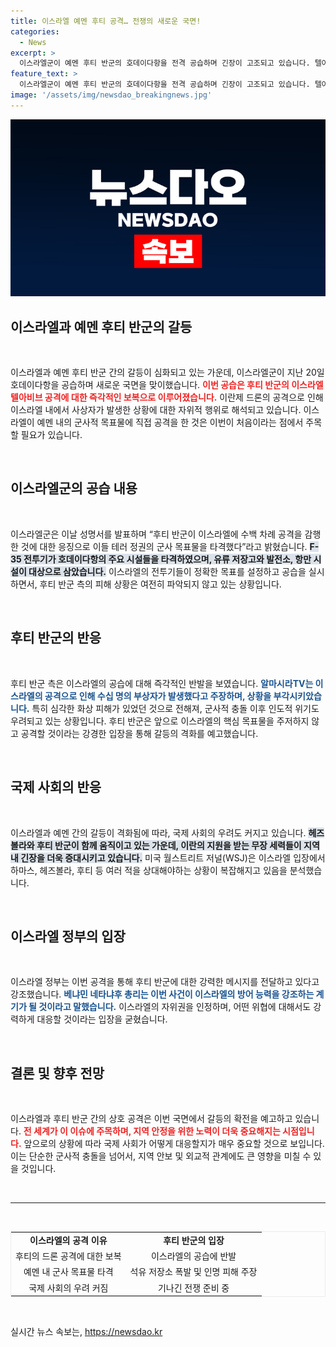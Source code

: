 ```yaml
---
title: 이스라엘 예멘 후티 공격… 전쟁의 새로운 국면!
categories:
  - News
excerpt: >
  이스라엘군이 예멘 후티 반군의 호데이다항을 전격 공습하며 긴장이 고조되고 있습니다. 텔아비브 공격에 대한 보복으로 실시된 이번 작전은 이스라엘과 후티 간의 첫 직접 공습으로, 국제사회의 우려를 낳고 있습니다. 이스라엘의 반격이 지역 긴장을 더욱 심화시킬 가능성이 높아지는 가운데, 두 세력 간의 갈등은 새로운 국면을 맞이하고 있습니다.
feature_text: >
  이스라엘군이 예멘 후티 반군의 호데이다항을 전격 공습하며 긴장이 고조되고 있습니다. 텔아비브 공격에 대한 보복으로 실시된 이번 작전은 이스라엘과 후티 간의 첫 직접 공습으로, 국제사회의 우려를 낳고 있습니다. 이스라엘의 반격이 지역 긴장을 더욱 심화시킬 가능성이 높아지는 가운데, 두 세력 간의 갈등은 새로운 국면을 맞이하고 있습니다.
image: '/assets/img/newsdao_breakingnews.jpg'
---
```


<p><img src="/assets/img/newsdao_breakingnews.jpg" alt="implanttips 속보" /></p>

<h2 data-ke-size="size26">이스라엘과 예멘 후티 반군의 갈등</h2>

<p data-ke-size="size16">&nbsp;</p>

<p>이스라엘과 예멘 후티 반군 간의 갈등이 심화되고 있는 가운데, 이스라엘군이 지난 20일 호데이다항을 공습하며 새로운 국면을 맞이했습니다. <b><span style="color: #ee2323;">이번 공습은 후티 반군의 이스라엘 텔아비브 공격에 대한 즉각적인 보복으로 이루어졌습니다.</span></b> 이란제 드론의 공격으로 인해 이스라엘 내에서 사상자가 발생한 상황에 대한 자위적 행위로 해석되고 있습니다. 이스라엘이 예멘 내의 군사적 목표물에 직접 공격을 한 것은 이번이 처음이라는 점에서 주목할 필요가 있습니다.</p>

<p data-ke-size="size16">&nbsp;</p>

<h2 data-ke-size="size26">이스라엘군의 공습 내용</h2>

<p data-ke-size="size16">&nbsp;</p>

<p>이스라엘군은 이날 성명서를 발표하며 “후티 반군이 이스라엘에 수백 차례 공격을 감행한 것에 대한 응징으로 이들 테러 정권의 군사 목표물을 타격했다”라고 밝혔습니다. <b><span style="background-color: #21538527;">F-35 전투기가 호데이다항의 주요 시설들을 타격하였으며, 유류 저장고와 발전소, 항만 시설이 대상으로 삼았습니다.</span></b> 이스라엘의 전투기들이 정확한 목표를 설정하고 공습을 실시하면서, 후티 반군 측의 피해 상황은 여전히 파악되지 않고 있는 상황입니다.</p>

<p data-ke-size="size16">&nbsp;</p>

<h2 data-ke-size="size26">후티 반군의 반응</h2>

<p data-ke-size="size16">&nbsp;</p>

<p>후티 반군 측은 이스라엘의 공습에 대해 즉각적인 반발을 보였습니다. <b><span style="color: #1a5490;">알마시라TV는 이스라엘의 공격으로 인해 수십 명의 부상자가 발생했다고 주장하며, 상황을 부각시키았습니다.</span></b> 특히 심각한 화상 피해가 있었던 것으로 전해져, 군사적 충돌 이후 인도적 위기도 우려되고 있는 상황입니다. 후티 반군은 앞으로 이스라엘의 핵심 목표물을 주저하지 않고 공격할 것이라는 강경한 입장을 통해 갈등의 격화를 예고했습니다.</p>

<p data-ke-size="size16">&nbsp;</p>

<h2 data-ke-size="size26">국제 사회의 반응</h2>

<p data-ke-size="size16">&nbsp;</p>

<p>이스라엘과 예멘 간의 갈등이 격화됨에 따라, 국제 사회의 우려도 커지고 있습니다. <b><span style="background-color: #21538527;">헤즈볼라와 후티 반군이 함께 움직이고 있는 가운데, 이란의 지원을 받는 무장 세력들이 지역 내 긴장을 더욱 증대시키고 있습니다.</span></b> 미국 월스트리트 저널(WSJ)은 이스라엘 입장에서 하마스, 헤즈볼라, 후티 등 여러 적을 상대해야하는 상황이 복잡해지고 있음을 분석했습니다.</p>

<p data-ke-size="size16">&nbsp;</p>

<h2 data-ke-size="size26">이스라엘 정부의 입장</h2>

<p data-ke-size="size16">&nbsp;</p>

<p>이스라엘 정부는 이번 공격을 통해 후티 반군에 대한 강력한 메시지를 전달하고 있다고 강조했습니다. <b><span style="color: #1a5490;">베냐민 네타냐후 총리는 이번 사건이 이스라엘의 방어 능력을 강조하는 계기가 될 것이라고 말했습니다.</span></b> 이스라엘의 자위권을 인정하며, 어떤 위협에 대해서도 강력하게 대응할 것이라는 입장을 굳혔습니다.</p>

<p data-ke-size="size16">&nbsp;</p>

<h2 data-ke-size="size26">결론 및 향후 전망</h2>

<p data-ke-size="size16">&nbsp;</p>

<p>이스라엘과 후티 반군 간의 상호 공격은 이번 국면에서 갈등의 확전을 예고하고 있습니다. <b><span style="color: #ee2323;">전 세계가 이 이슈에 주목하며, 지역 안정을 위한 노력이 더욱 중요해지는 시점입니다.</span></b> 앞으로의 상황에 따라 국제 사회가 어떻게 대응할지가 매우 중요할 것으로 보입니다. 이는 단순한 군사적 충돌을 넘어서, 지역 안보 및 외교적 관계에도 큰 영향을 미칠 수 있을 것입니다.</p>

<p data-ke-size="size16">&nbsp;</p>

<hr>

<p data-ke-size="size16">&nbsp;</p>

<div>
<table style="width: 100%; border: 1px solid #ececec;">
<tr>
<td style="text-align: center; height: 17px;"><b>이스라엘의 공격 이유</b></td>
<td style="text-align: center; height: 17px;"><b>후티 반군의 입장</b></td>
</tr>
<tr>
<td style="text-align: center; height: 17px;">후티의 드론 공격에 대한 보복</td>
<td style="text-align: center; height: 17px;">이스라엘의 공습에 반발</td>
</tr>
<tr>
<td style="text-align: center; height: 17px;">예멘 내 군사 목표물 타격</td>
<td style="text-align: center; height: 17px;">석유 저장소 폭발 및 인명 피해 주장</td>
</tr>
<tr>
<td style="text-align: center; height: 17px;">국제 사회의 우려 커짐</td>
<td style="text-align: center; height: 17px;">기나긴 전쟁 준비 중</td>
</tr>
</table>
</div>

<p data-ke-size="size16">&nbsp;</p>
실시간 뉴스 속보는, <a href="https://newsdao.kr" rel="dofollow">https://newsdao.kr</a>


